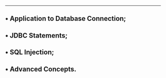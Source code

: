 -----------------------------------
• Application to Database Connection;
-------------------------------------------
• JDBC Statements;
------------------------------
• SQL Injection;
-----------------------------------
• Advanced Concepts.
-------------------------------
